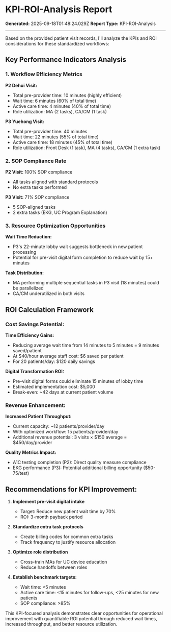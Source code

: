 # KPI-ROI-Analysis Report

**Generated:** 2025-09-18T01:48:24.029Z
**Report Type:** KPI-ROI-Analysis

---

Based on the provided patient visit records, I'll analyze the KPIs and ROI considerations for these standardized workflows:

## Key Performance Indicators Analysis

### 1. **Workflow Efficiency Metrics**

**P2 Dehui Visit:**
- Total pre-provider time: 10 minutes (highly efficient)
- Wait time: 6 minutes (60% of total time)
- Active care time: 4 minutes (40% of total time)
- Role utilization: MA (2 tasks), CA/CM (1 task)

**P3 Yuehong Visit:**
- Total pre-provider time: 40 minutes
- Wait time: 22 minutes (55% of total time)
- Active care time: 18 minutes (45% of total time)
- Role utilization: Front Desk (1 task), MA (4 tasks), CA/CM (1 extra task)

### 2. **SOP Compliance Rate**

**P2 Visit:** 100% SOP compliance
- All tasks aligned with standard protocols
- No extra tasks performed

**P3 Visit:** 71% SOP compliance
- 5 SOP-aligned tasks
- 2 extra tasks (EKG, UC Program Explanation)

### 3. **Resource Optimization Opportunities**

**Wait Time Reduction:**
- P3's 22-minute lobby wait suggests bottleneck in new patient processing
- Potential for pre-visit digital form completion to reduce wait by 15+ minutes

**Task Distribution:**
- MA performing multiple sequential tasks in P3 visit (18 minutes) could be parallelized
- CA/CM underutilized in both visits

## ROI Calculation Framework

### Cost Savings Potential:

**Time Efficiency Gains:**
- Reducing average wait time from 14 minutes to 5 minutes = 9 minutes saved/patient
- At $40/hour average staff cost: $6 saved per patient
- For 20 patients/day: $120 daily savings

**Digital Transformation ROI:**
- Pre-visit digital forms could eliminate 15 minutes of lobby time
- Estimated implementation cost: $5,000
- Break-even: ~42 days at current patient volume

### Revenue Enhancement:

**Increased Patient Throughput:**
- Current capacity: ~12 patients/provider/day
- With optimized workflow: 15 patients/provider/day
- Additional revenue potential: 3 visits × $150 average = $450/day/provider

**Quality Metrics Impact:**
- A1C testing completion (P2): Direct quality measure compliance
- EKG performance (P3): Potential additional billing opportunity ($50-75/test)

## Recommendations for KPI Improvement:

1. **Implement pre-visit digital intake** 
   - Target: Reduce new patient wait time by 70%
   - ROI: 3-month payback period

2. **Standardize extra task protocols**
   - Create billing codes for common extra tasks
   - Track frequency to justify resource allocation

3. **Optimize role distribution**
   - Cross-train MAs for UC device education
   - Reduce handoffs between roles

4. **Establish benchmark targets:**
   - Wait time: <5 minutes
   - Active care time: <15 minutes for follow-ups, <25 minutes for new patients
   - SOP compliance: >85%

This KPI-focused analysis demonstrates clear opportunities for operational improvement with quantifiable ROI potential through reduced wait times, increased throughput, and better resource utilization.